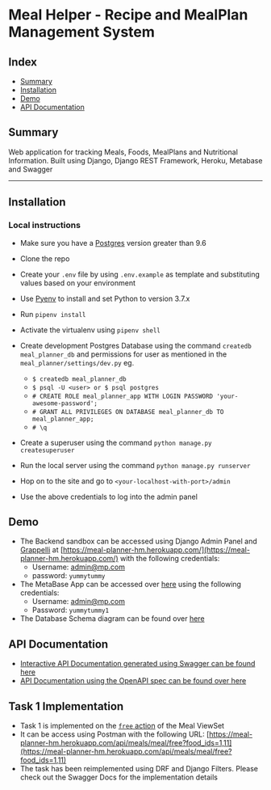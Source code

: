 # Meal Helper - Recipe and MealPlan Management System

## Index
- [Summary](#summary)
- [Installation](#installation)
- [Demo](#demo)
- [API Documentation](#api-documentation)

## Summary
Web application for tracking Meals, Foods, MealPlans and Nutritional Information. Built using Django, Django REST Framework, Heroku, Metabase and Swagger

---

## Installation
### Local instructions
- Make sure you have a [Postgres](http://postgresguide.com/) version greater than 9.6
- Clone the repo
- Create your `.env` file by using `.env.example` as template and substituting values based on your environment
- Use [Pyenv](https://github.com/pyenv/pyenv) to install and set Python to version 3.7.x
- Run `pipenv install`
- Activate the virtualenv using `pipenv shell`
- Create development Postgres Database using the command `createdb meal_planner_db` and permissions for user as mentioned in the `meal_planner/settings/dev.py` eg.
    - `$ createdb meal_planner_db`
    - `$ psql -U <user> or $ psql postgres`
    - `# CREATE ROLE meal_planner_app WITH LOGIN PASSWORD 'your-awesome-password';`
    - `# GRANT ALL PRIVILEGES ON DATABASE meal_planner_db TO meal_planner_app;`
    - `# \q`


- Create a superuser using the command `python manage.py createsuperuser`
- Run the local server using the command `python manage.py runserver`
- Hop on to the site and go to `<your-localhost-with-port>/admin`
- Use the above credentials to log into the admin panel

## Demo
- The Backend sandbox can be accessed using Django Admin Panel and [Grappelli](https://django-grappelli.readthedocs.io/en/latest/index.html) at [https://meal-planner-hm.herokuapp.com/](https://meal-planner-hm.herokuapp.com/) with the following credentials:
  - Username: admin@mp.com
  - password: `yummytummy`
- The MetaBase App can be accessed over [here]() using the following credentials:
  - Username: admin@mp.com
  - Password: `yummytummy1`
- The Database Schema diagram can be found over [here](https://github.com/darth-dodo/meal-helper/blob/master/meal-planner-schema.png)
  

## API Documentation
- [Interactive API Documentation generated using Swagger can be found here](https://meal-planner-hm.herokuapp.com/swagger-docs)
- [API Documentation using the OpenAPI spec can be found over here](https://meal-planner-hm.herokuapp.com/api-docs)

## Task 1 Implementation
- Task 1 is implemented on the [`free` action](https://github.com/darth-dodo/meal-helper/blob/master/meals/views.py#L105) of the Meal ViewSet
- It can be access using Postman with the following URL: [https://meal-planner-hm.herokuapp.com/api/meals/meal/free?food_ids=1,11](https://meal-planner-hm.herokuapp.com/api/meals/meal/free?food_ids=1,11)
- The task has been reimplemented using DRF and Django Filters. Please check out the Swagger Docs for the implementation details

